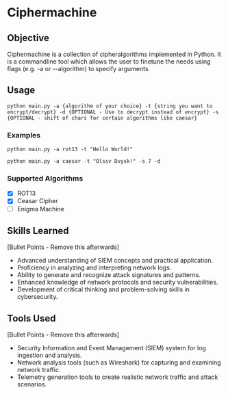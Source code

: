 # Ciphermachine

## Objective
Ciphermachine is a collection of cipheralgorithms implemented in Python. It is a commandline tool which allows the user to finetune the needs using flags (e.g. -a or --algorithm) to specify arguments.

## Usage
```
python main.py -a {algorithm of your choice} -t {string you want to encrypt/decrypt} -d {OPTIONAL - Use to decrypt instead of encrypt} -s {OPTIONAL - shift of chars for certain algorithms like caesar}
```
### Examples

```
python main.py -a rot13 -t "Hello World!"

python main.py -a caesar -t "Olssv Dvysk!" -s 7 -d
```

### Supported Algorithms
- [x] ROT13
- [X] Ceasar Cipher
- [ ] Enigma Machine

## Skills Learned
[Bullet Points - Remove this afterwards]

- Advanced understanding of SIEM concepts and practical application.
- Proficiency in analyzing and interpreting network logs.
- Ability to generate and recognize attack signatures and patterns.
- Enhanced knowledge of network protocols and security vulnerabilities.
- Development of critical thinking and problem-solving skills in cybersecurity.

## Tools Used
[Bullet Points - Remove this afterwards]

- Security Information and Event Management (SIEM) system for log ingestion and analysis.
- Network analysis tools (such as Wireshark) for capturing and examining network traffic.
- Telemetry generation tools to create realistic network traffic and attack scenarios.
